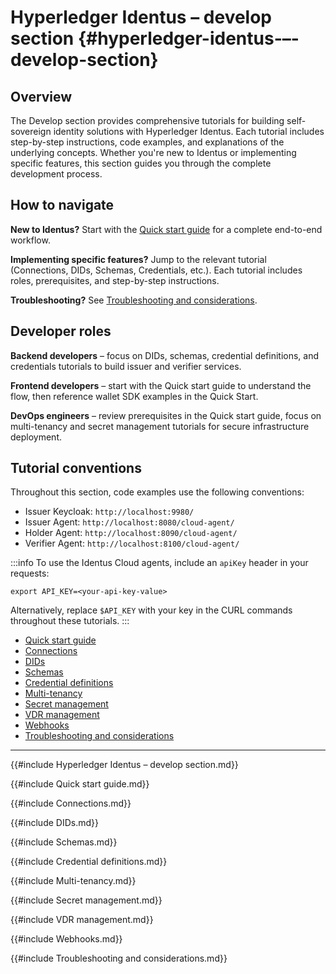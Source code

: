 # Hyperledger Identus – develop section {#hyperledger-identus-–-develop-section}

## Overview

The Develop section provides comprehensive tutorials for building self-sovereign identity solutions with Hyperledger Identus. Each tutorial includes step-by-step instructions, code examples, and explanations of the underlying concepts. Whether you're new to Identus or implementing specific features, this section guides you through the complete development process.

## How to navigate

**New to Identus?** Start with the [Quick start guide](#quick-start-guide) for a complete end-to-end workflow.

**Implementing specific features?** Jump to the relevant tutorial (Connections, DIDs, Schemas, Credentials, etc.). Each tutorial includes roles, prerequisites, and step-by-step instructions.

**Troubleshooting?** See [Troubleshooting and considerations](#troubleshooting-and-considerations).

## Developer roles

**Backend developers** – focus on DIDs, schemas, credential definitions, and credentials tutorials to build issuer and verifier services.

**Frontend developers** – start with the Quick start guide to understand the flow, then reference wallet SDK examples in the Quick Start.

**DevOps engineers** – review prerequisites in the Quick start guide, focus on multi-tenancy and secret management tutorials for secure infrastructure deployment.

## Tutorial conventions

Throughout this section, code examples use the following conventions:

- Issuer Keycloak: `http://localhost:9980/`  
- Issuer Agent: `http://localhost:8080/cloud-agent/`  
- Holder Agent: `http://localhost:8090/cloud-agent/`  
- Verifier Agent: `http://localhost:8100/cloud-agent/`

:::info To use the Identus Cloud agents, include an `apiKey` header in your requests:

```shell
export API_KEY=<your-api-key-value>
```

Alternatively, replace `$API_KEY` with your key in the CURL commands throughout these tutorials. :::

- [Quick start guide](./Quick%20start%20guide.md)
- [Connections](./Connections.md)
- [DIDs](./DIDs.md)
- [Schemas](./Schemas.md)
- [Credential definitions](./Credential%20definitions.md)
- [Multi-tenancy](./Multi-tenancy.md)
- [Secret management](./Secret%20management.md)
- [VDR management](./VDR%20management.md)
- [Webhooks](./Webhooks.md)
- [Troubleshooting and considerations](./Troubleshooting%20and%20considerations.md)

---

{{#include Hyperledger Identus – develop section.md}}

{{#include Quick start guide.md}}

{{#include Connections.md}}

{{#include DIDs.md}}

{{#include Schemas.md}}

{{#include Credential definitions.md}}

{{#include Multi-tenancy.md}}

{{#include Secret management.md}}

{{#include VDR management.md}}

{{#include Webhooks.md}}

{{#include Troubleshooting and considerations.md}}
